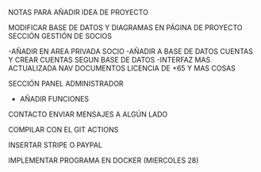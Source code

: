 NOTAS PARA AÑADIR IDEA DE PROYECTO 


MODIFICAR BASE DE DATOS Y DIAGRAMAS EN PÁGINA DE PROYECTO
SECCIÓN GESTIÓN DE SOCIOS 

-AÑADIR EN AREA PRIVADA SOCIO 
-AÑADIR A BASE DE DATOS CUENTAS Y CREAR CUENTAS SEGUN BASE DE DATOS
-INTERFAZ MAS ACTUALIZADA NAV DOCUMENTOS LICENCIA DE +65 Y MAS COSAS



SECCIÓN PANEL ADMINISTRADOR

  - AÑADIR FUNCIONES

CONTACTO ENVIAR MENSAJES A ALGÚN LADO

COMPILAR CON EL GIT ACTIONS

INSERTAR STRIPE O PAYPAL

IMPLEMENTAR PROGRAMA EN DOCKER (MIERCOLES 28)
